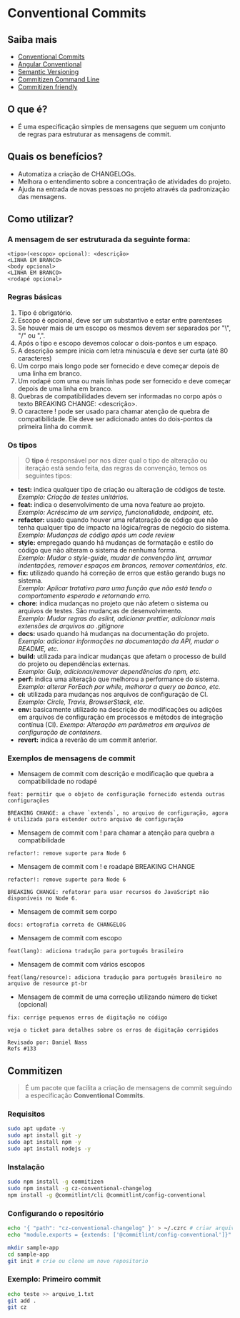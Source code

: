 # Conventional Commits
## Saiba mais
- [Conventional Commits](https://www.conventionalcommits.org/pt-br/v1.0.0/)
- [Angular Conventional](https://github.com/angular/angular/blob/22b96b9/CONTRIBUTING.md#-commit-message-guidelines)
- [Semantic Versioning](https://semver.org/lang/pt-BR/)
- [Commitizen Command Line](https://github.com/commitizen/cz-cli)
- [Commitizen friendly](http://commitizen.github.io/cz-cli/)

## O que é?
- É uma especificação simples de mensagens que seguem um conjunto de regras para estruturar as mensagens de commit.

## Quais os benefícios?
- Automatiza a criação de CHANGELOGs.
- Melhora o entendimento sobre a concentração de atividades do projeto.
- Ajuda na entrada de novas pessoas no projeto através da padronização das mensagens.

## Como utilizar?
### A mensagem de ser estruturada da seguinte forma:

```
<tipo>(<escopo> opcional): <descrição>
<LINHA EM BRANCO>
<body opcional>
<LINHA EM BRANCO>
<rodapé opcional>
```

### Regras básicas
1. Tipo é obrigatório.
2. Escopo é opcional, deve ser um substantivo e estar entre parenteses
3. Se houver mais de um escopo os mesmos devem ser separados por "\\", "/" ou ",".
4. Após o tipo e escopo devemos colocar o dois-pontos e um espaço.
5. A descrição sempre inicia com letra minúscula e deve ser curta (até 80 caracteres)
6. Um corpo mais longo pode ser fornecido e deve começar depois de uma linha em branco.
7. Um rodapé com uma ou mais linhas pode ser fornecido e deve começar depois de uma linha em branco.
8. Quebras de compatibilidades devem ser informadas no corpo após o texto BREAKING CHANGE: <descrição>.
9. O caractere ! pode ser usado para chamar atenção de quebra de compatibilidade. Ele deve ser adicionado antes do dois-pontos da primeira linha do commit.

### Os tipos
> O **tipo** é responsável por nos dizer qual o tipo de alteração ou iteração está sendo feita, das regras da convenção, temos os seguintes tipos:

- **test:** indica qualquer tipo de criação ou alteração de códigos de teste.<br>
_Exemplo: Criação de testes unitários._
- **feat:** indica o desenvolvimento de uma nova feature ao projeto.<br>
_Exemplo: Acréscimo de um serviço, funcionalidade, endpoint, etc._
- **refactor:** usado quando houver uma refatoração de código que não tenha qualquer tipo de impacto na lógica/regras de negócio do sistema.<br>
_Exemplo: Mudanças de código após um code review_
- **style:** empregado quando há mudanças de formatação e estilo do código que não alteram o sistema de nenhuma forma.<br>
_Exemplo: Mudar o style-guide, mudar de convenção lint, arrumar indentações, remover espaços em brancos, remover comentários, etc._
- **fix:** utilizado quando há correção de erros que estão gerando bugs no sistema.<br>
_Exemplo: Aplicar tratativa para uma função que não está tendo o comportamento esperado e retornando erro._
- **chore:** indica mudanças no projeto que não afetem o sistema ou arquivos de testes. São mudanças de desenvolvimento.<br>
_Exemplo: Mudar regras do eslint, adicionar prettier, adicionar mais extensões de arquivos ao .gitignore_
- **docs:** usado quando há mudanças na documentação do projeto.<br>
_Exemplo: adicionar informações na documentação da API, mudar o README, etc._
- **build:** utilizada para indicar mudanças que afetam o processo de build do projeto ou dependências externas.<br>
_Exemplo: Gulp, adicionar/remover dependências do npm, etc._
- **perf:** indica uma alteração que melhorou a performance do sistema.<br>
_Exemplo: alterar ForEach por while, melhorar a query ao banco, etc._
- **ci:** utilizada para mudanças nos arquivos de configuração de CI.<br>
_Exemplo: Circle, Travis, BrowserStack, etc._
- **env:** basicamente utilizado na descrição de modificações ou adições em arquivos de configuração em processos e métodos de integração contínua (CI).
_Exempo: Alteração em parâmetros em arquivos de configuração de containers._
- **revert:** indica a reverão de um commit anterior.<br>

### Exemplos de mensagens de commit

- Mensagem de commit com descrição e modificação que quebra a compatibilidade no rodapé
```
feat: permitir que o objeto de configuração fornecido estenda outras configurações

BREAKING CHANGE: a chave `extends`, no arquivo de configuração, agora é utilizada para estender outro arquivo de configuração
```

- Mensagem de commit com ! para chamar a atenção para quebra a compatibilidade
```
refactor!: remove suporte para Node 6
```

- Mensagem de commit com ! e roadapé BREAKING CHANGE
```
refactor!: remove suporte para Node 6

BREAKING CHANGE: refatorar para usar recursos do JavaScript não disponíveis no Node 6.
```

- Mensagem de commit sem corpo
```
docs: ortografia correta de CHANGELOG
```

- Mensagem de commit com escopo
```
feat(lang): adiciona tradução para português brasileiro
```

- Mensagem de commit com vários escopos
```
feat(lang/resource): adiciona tradução para português brasileiro no arquivo de resource pt-br
```

- Mensagem de commit de uma correção utilizando número de ticket (opcional)
```
fix: corrige pequenos erros de digitação no código

veja o ticket para detalhes sobre os erros de digitação corrigidos

Revisado por: Daniel Nass
Refs #133
```

## Commitizen
> É um pacote que facilita a criação de mensagens de commit seguindo a especificação **Conventional Commits**.

### Requisitos
```sh
sudo apt update -y
sudo apt install git -y
sudo apt install npm -y
sudo apt install nodejs -y
```

### Instalação
```sh
sudo npm install -g commitizen
sudo npm install -g cz-conventional-changelog
npm install -g @commitlint/cli @commitlint/config-conventional
```

### Configurando o repositório
```sh
echo '{ "path": "cz-conventional-changelog" }' > ~/.czrc # criar arquivo na pasta raiz do usuário
echo "module.exports = {extends: ['@commitlint/config-conventional']}" > ~/commitlint.config.js

mkdir sample-app
cd sample-app
git init # crie ou clone um novo repositorio
```

### Exemplo: Primeiro commit
```sh
echo teste >> arquivo_1.txt
git add .
git cz
```
